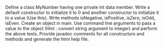 Define a class MyNumber having one private int data member. Write a default constructor to
initialize it to 0 and another constructor to initialize it to a value (Use this). Write methods
isNegative, isPositive, isZero, isOdd, isEven. Create an object in main. Use command line
arguments to pass a value to the object (Hint : convert string argument to integer) and perform the
above tests. Provide javadoc comments for all constructors and methods and generate the html
help file.
